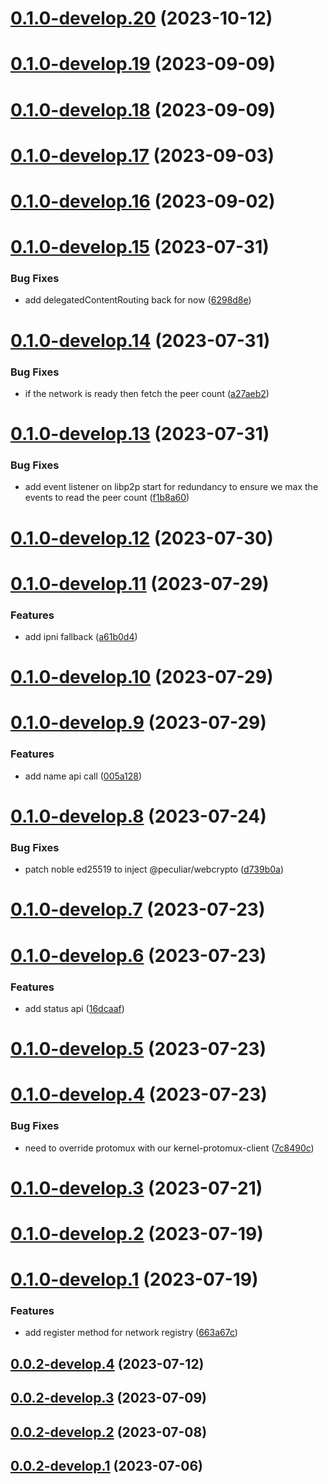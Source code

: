# [0.1.0-develop.20](https://git.lumeweb.com/LumeWeb/kernel-ipfs/compare/v0.1.0-develop.19...v0.1.0-develop.20) (2023-10-12)

# [0.1.0-develop.19](https://git.lumeweb.com/LumeWeb/kernel-ipfs/compare/v0.1.0-develop.18...v0.1.0-develop.19) (2023-09-09)

# [0.1.0-develop.18](https://git.lumeweb.com/LumeWeb/kernel-ipfs/compare/v0.1.0-develop.17...v0.1.0-develop.18) (2023-09-09)

# [0.1.0-develop.17](https://git.lumeweb.com/LumeWeb/kernel-ipfs/compare/v0.1.0-develop.16...v0.1.0-develop.17) (2023-09-03)

# [0.1.0-develop.16](https://git.lumeweb.com/LumeWeb/kernel-ipfs/compare/v0.1.0-develop.15...v0.1.0-develop.16) (2023-09-02)

# [0.1.0-develop.15](https://git.lumeweb.com/LumeWeb/kernel-ipfs/compare/v0.1.0-develop.14...v0.1.0-develop.15) (2023-07-31)


### Bug Fixes

* add delegatedContentRouting back for now ([6298d8e](https://git.lumeweb.com/LumeWeb/kernel-ipfs/commit/6298d8e914eafdc62a23b0bad548902545489c4e))

# [0.1.0-develop.14](https://git.lumeweb.com/LumeWeb/kernel-ipfs/compare/v0.1.0-develop.13...v0.1.0-develop.14) (2023-07-31)


### Bug Fixes

* if the network is ready then fetch the peer count ([a27aeb2](https://git.lumeweb.com/LumeWeb/kernel-ipfs/commit/a27aeb2ec8493b933b3305b2b14e3c960d7c1d0c))

# [0.1.0-develop.13](https://git.lumeweb.com/LumeWeb/kernel-ipfs/compare/v0.1.0-develop.12...v0.1.0-develop.13) (2023-07-31)


### Bug Fixes

* add event listener on libp2p start for redundancy to ensure we max the events to read the peer count ([f1b8a60](https://git.lumeweb.com/LumeWeb/kernel-ipfs/commit/f1b8a603dfdca93e08692e7ad29fd2466c76d6d0))

# [0.1.0-develop.12](https://git.lumeweb.com/LumeWeb/kernel-ipfs/compare/v0.1.0-develop.11...v0.1.0-develop.12) (2023-07-30)

# [0.1.0-develop.11](https://git.lumeweb.com/LumeWeb/kernel-ipfs/compare/v0.1.0-develop.10...v0.1.0-develop.11) (2023-07-29)


### Features

* add ipni fallback ([a61b0d4](https://git.lumeweb.com/LumeWeb/kernel-ipfs/commit/a61b0d4771e885092bb47216f5fd525fa27caf4b))

# [0.1.0-develop.10](https://git.lumeweb.com/LumeWeb/kernel-ipfs/compare/v0.1.0-develop.9...v0.1.0-develop.10) (2023-07-29)

# [0.1.0-develop.9](https://git.lumeweb.com/LumeWeb/kernel-ipfs/compare/v0.1.0-develop.8...v0.1.0-develop.9) (2023-07-29)


### Features

* add name api call ([005a128](https://git.lumeweb.com/LumeWeb/kernel-ipfs/commit/005a128a2c159ca88199bb85598a24fd0c9b2da6))

# [0.1.0-develop.8](https://git.lumeweb.com/LumeWeb/kernel-ipfs/compare/v0.1.0-develop.7...v0.1.0-develop.8) (2023-07-24)


### Bug Fixes

* patch noble ed25519 to inject @peculiar/webcrypto ([d739b0a](https://git.lumeweb.com/LumeWeb/kernel-ipfs/commit/d739b0a28697450e7fe46e96e43edfa5446d8885))

# [0.1.0-develop.7](https://git.lumeweb.com/LumeWeb/kernel-ipfs/compare/v0.1.0-develop.6...v0.1.0-develop.7) (2023-07-23)

# [0.1.0-develop.6](https://git.lumeweb.com/LumeWeb/kernel-ipfs/compare/v0.1.0-develop.5...v0.1.0-develop.6) (2023-07-23)


### Features

* add status api ([16dcaaf](https://git.lumeweb.com/LumeWeb/kernel-ipfs/commit/16dcaafd781ee3957a489c73b8027b2eabca648f))

# [0.1.0-develop.5](https://git.lumeweb.com/LumeWeb/kernel-ipfs/compare/v0.1.0-develop.4...v0.1.0-develop.5) (2023-07-23)

# [0.1.0-develop.4](https://git.lumeweb.com/LumeWeb/kernel-ipfs/compare/v0.1.0-develop.3...v0.1.0-develop.4) (2023-07-23)


### Bug Fixes

* need to override protomux with our kernel-protomux-client ([7c8490c](https://git.lumeweb.com/LumeWeb/kernel-ipfs/commit/7c8490c6f50d2b91880b1aea20f69ce4492dfb01))

# [0.1.0-develop.3](https://git.lumeweb.com/LumeWeb/kernel-ipfs/compare/v0.1.0-develop.2...v0.1.0-develop.3) (2023-07-21)

# [0.1.0-develop.2](https://git.lumeweb.com/LumeWeb/kernel-ipfs/compare/v0.1.0-develop.1...v0.1.0-develop.2) (2023-07-19)

# [0.1.0-develop.1](https://git.lumeweb.com/LumeWeb/kernel-ipfs/compare/v0.0.2-develop.4...v0.1.0-develop.1) (2023-07-19)


### Features

* add register method for network registry ([663a67c](https://git.lumeweb.com/LumeWeb/kernel-ipfs/commit/663a67c7ba9450c6a499f6ce3dcb06d0245476d3))

## [0.0.2-develop.4](https://git.lumeweb.com/LumeWeb/kernel-ipfs/compare/v0.0.2-develop.3...v0.0.2-develop.4) (2023-07-12)

## [0.0.2-develop.3](https://git.lumeweb.com/LumeWeb/kernel-ipfs/compare/v0.0.2-develop.2...v0.0.2-develop.3) (2023-07-09)

## [0.0.2-develop.2](https://git.lumeweb.com/LumeWeb/kernel-ipfs/compare/v0.0.2-develop.1...v0.0.2-develop.2) (2023-07-08)

## [0.0.2-develop.1](https://git.lumeweb.com/LumeWeb/kernel-ipfs/compare/v0.0.1...v0.0.2-develop.1) (2023-07-06)

